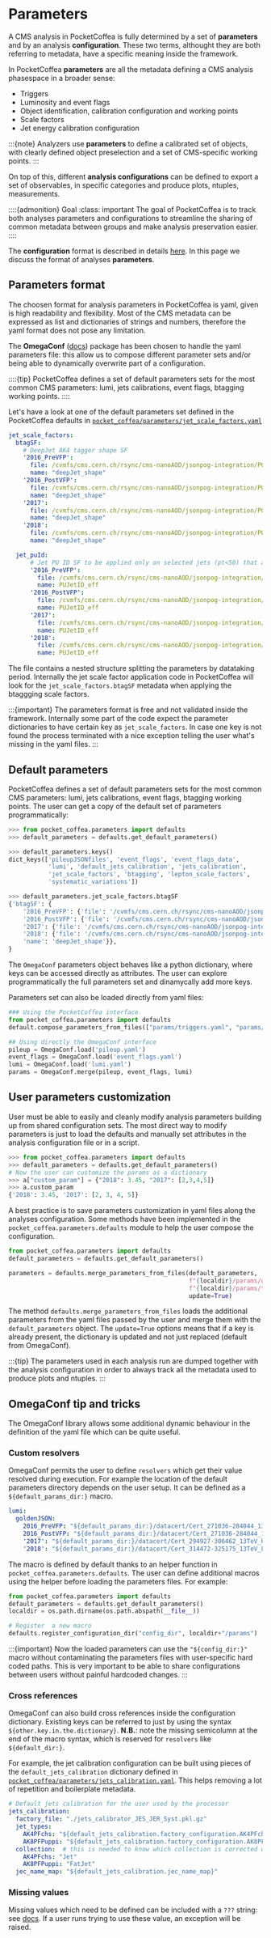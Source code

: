 # Parameters

A CMS analysis in PocketCoffea is fully determined by a set of **parameters** and by an analysis **configuration**. 
These two terms, althought they are both referring to metadata,  have a specific meaning inside the framework.

In PocketCoffea **parameters** are all the metadata defining a CMS analysis phasespace in a broader sense:

- Triggers
- Luminosity and event flags
- Object identification, calibration configuration and working points
- Scale factors 
- Jet energy calibration configuration

:::{note}
Analyzers use **parameters** to define a calibrated set of objects, with clearly defined object preselection and a set
of CMS-specific working points. 
:::

On top of this, different **analysis configurations** can be defined to export a set of observables, in specific
categories and produce plots, ntuples, measurements. 

::::{admonition} Goal
:class: important
The goal of PocketCoffea is to track both analyses parameters and configurations to streamline the sharing of common
metadata between groups and make analysis preservation easier.
::::

The **configuration** format is described in details [here](./configuration.md). In this page we discuss the format of
analyses **parameters**. 

## Parameters format
The choosen format for analysis parameters in PocketCoffea is yaml, given is high readability and flexibility. Most of
the CMS metadata can be expressed as list and dictionaries of strings and numbers, therefore the yaml format does not
pose any limitation. 

The **OmegaConf** ([docs](https://omegaconf.readthedocs.io/en/latest/index.html)) package has been chosen to handle the yaml parameters file: this allow us to compose different parameter sets and/or being able to dynamically overwrite part of a configuration.

::::{tip}
PocketCoffea defines a set of default parameters sets for the most common CMS parameters: lumi, jets calibrations, event
flags, btagging working points. 
::::

Let's have a look at one of the default parameters set defined in the PocketCoffea defaults in
[`pocket_coffea/parameters/jet_scale_factors.yaml`](https://github.com/PocketCoffea/PocketCoffea/blob/main/pocket_coffea/parameters/jet_scale_factors.yaml)

```yaml
jet_scale_factors:
  btagSF:
    # DeepJet AK4 tagger shape SF
    '2016_PreVFP':
      file: /cvmfs/cms.cern.ch/rsync/cms-nanoAOD/jsonpog-integration/POG/BTV/2016preVFP_UL/btagging.json.gz
      name: "deepJet_shape"
    '2016_PostVFP':
      file: /cvmfs/cms.cern.ch/rsync/cms-nanoAOD/jsonpog-integration/POG/BTV/2016postVFP_UL/btagging.json.gz
      name: "deepJet_shape"
    '2017':
      file: /cvmfs/cms.cern.ch/rsync/cms-nanoAOD/jsonpog-integration/POG/BTV/2017_UL/btagging.json.gz
      name: "deepJet_shape"
    '2018':
      file: /cvmfs/cms.cern.ch/rsync/cms-nanoAOD/jsonpog-integration/POG/BTV/2018_UL/btagging.json.gz
      name: "deepJet_shape"

  jet_puId:
      # Jet PU ID SF to be applied only on selected jets (pt<50) that are matched to GenJets
      '2016_PreVFP':
        file: /cvmfs/cms.cern.ch/rsync/cms-nanoAOD/jsonpog-integration/POG/JME/2016preVFP_UL/jmar.json.gz
        name: PUJetID_eff
      '2016_PostVFP':
        file: /cvmfs/cms.cern.ch/rsync/cms-nanoAOD/jsonpog-integration/POG/JME/2016postVFP_UL/jmar.json.gz
        name: PUJetID_eff
      '2017':
        file: /cvmfs/cms.cern.ch/rsync/cms-nanoAOD/jsonpog-integration/POG/JME/2017_UL/jmar.json.gz
        name: PUJetID_eff
      '2018':
        file: /cvmfs/cms.cern.ch/rsync/cms-nanoAOD/jsonpog-integration/POG/JME/2018_UL/jmar.json.gz
        name: PUJetID_eff

```

The file contains a nested structure splitting the parameters by datataking period. Internally the jet scale factor application
code in PocketCoffea will look for the `jet_scale_factors.btagSF` metadata when applying the btaggging scale factors. 

:::{important}
The parameters format is free and not validated inside the framework. Internally some part of the code expect the
parameter dictionaries to have certain key as `jet_scale_factors`. In case one key is not found the process terminated
with a nice exception telling the user what's missing in the yaml files. 
:::



## Default parameters
PocketCoffea defines a set of default parameters sets for the most common CMS parameters: lumi, jets calibrations, event
flags, btagging working points. The user can get a copy of the default set of parameters programmatically: 

```python
>>> from pocket_coffea.parameters import defaults
>>> default_parameters = defaults.get_default_parameters()

>>> default_parameters.keys()
dict_keys(['pileupJSONfiles', 'event_flags', 'event_flags_data',
           'lumi', 'default_jets_calibration', 'jets_calibration', 
           'jet_scale_factors', 'btagging', 'lepton_scale_factors',
           'systematic_variations'])

>>> default_parameters.jet_scale_factors.btagSF
{'btagSF': {
    '2016_PreVFP': {'file': '/cvmfs/cms.cern.ch/rsync/cms-nanoAOD/jsonpog-integration/POG/BTV/2016preVFP_UL/btagging.json.gz', 'name': 'deepJet_shape'},
    '2016_PostVFP': {'file': '/cvmfs/cms.cern.ch/rsync/cms-nanoAOD/jsonpog-integration/POG/BTV/2016postVFP_UL/btagging.json.gz', 'name': 'deepJet_shape'}, 
    '2017': {'file': '/cvmfs/cms.cern.ch/rsync/cms-nanoAOD/jsonpog-integration/POG/BTV/2017_UL/btagging.json.gz', 'name': 'deepJet_shape'}, 
    '2018': {'file': '/cvmfs/cms.cern.ch/rsync/cms-nanoAOD/jsonpog-integration/POG/BTV/2018_UL/btagging.json.gz',
    'name': 'deepJet_shape'}},
}

```

The `OmegaConf` parameters object behaves like a python dictionary, where keys can be accessed directly as attributes. 
The user can explore programmatically the full parameters set and dinamycally add more keys. 

Parameters set can also be loaded directly from yaml files:

```python
### Using the PocketCoffea interface
from pocket_coffea.parameters import defaults
default.compose_parameters_from_files(["params/triggers.yaml", "params/leptons.yaml"])

## Using directly the OmegaConf interface
pileup = OmegaConf.load('pileup.yaml')
event_flags = OmegaConf.load('event_flags.yaml')
lumi = OmegaConf.load('lumi.yaml')
params = OmegaConf.merge(pileup, event_flags, lumi)
```

## User parameters customization

User must be able to easily and cleanly modify analysis parameters building up from shared configuration sets. 
The most direct way to modify parameters is just to load the defaults and manually set attributes in the analysis
configuration file or in a script. 

```python
>>> from pocket_coffea.parameters import defaults
>>> default_parameters = defaults.get_default_parameters()
# Now the user can customize the params as a dictionary
>>> a["custom_param"] = {"2018": 3.45, "2017": [2,3,4,5]}
>>> a.custom_param
{'2018': 3.45, '2017': [2, 3, 4, 5]}
```

A best practice is to save parameters customization in yaml files along the analyses configuration. 
Some methods have been implemented in the `pocket_coffea.parameters.defaults` module to help the user compose the
configuration. 

```python
from pocket_coffea.parameters import defaults
default_parameters = defaults.get_default_parameters()

parameters = defaults.merge_parameters_from_files(default_parameters,
                                                  f"{localdir}/params/object_preselection.yaml",
                                                  f"{localdir}/params/triggers.yaml",
                                                  update=True)
```

The method `defaults.merge_parameters_from_files` loads the additional parameters from the yaml files passed by the user
and merge them with the `default_parameters` object. The `update=True` options means that if a key is already present,
the dictionary is updated and not just replaced (default from OmegaConf).


:::{tip}
The parameters used in each analysis run are dumped together with the analysis configuration in order to always track
all the metadata used to produce plots and ntuples.
:::

## OmegaConf tip and tricks

The OmegaConf library allows some additional dynamic behaviour in the definition of the yaml file which can be quite
useful. 

### Custom resolvers

OmegaConf permits the user to define `resolvers` which get their value resolved during execution. 
For example the location of the default parameters directory depends on the user setup. It can be defined as a 
`${default_params_dir:}` macro.

```yaml
lumi: 
  goldenJSON:
    2016_PreVFP: "${default_params_dir:}/datacert/Cert_271036-284044_13TeV_Legacy2016_Collisions16_JSON.txt"
    2016_PostVFP: "${default_params_dir:}/datacert/Cert_271036-284044_13TeV_Legacy2016_Collisions16_JSON.txt"
    '2017': "${default_params_dir:}/datacert/Cert_294927-306462_13TeV_UL2017_Collisions17_GoldenJSON.txt"
    '2018': "${default_params_dir:}/datacert/Cert_314472-325175_13TeV_Legacy2018_Collisions18_JSON.txt"


```

The macro is defined by default thanks to an helper function in `pocket_coffea.parameters.defaults`.
The user can define additional macros using the helper before loading the parameters files. For example: 

```python
from pocket_coffea.parameters import defaults
default_parameters = defaults.get_default_parameters()
localdir = os.path.dirname(os.path.abspath(__file__))

# Register  a new macro
defaults.register_configuration_dir("config_dir", localdir+"/params")
```

:::{important}
Now the loaded parameters can use the `"${config_dir:}"` macro without contaminating the parameters files with
user-specific hard coded paths. This is very important to be able to share configurations between users without painful
hardcoded changes.
:::

### Cross references

OmegaConf can also build cross references inside the configuration dictionary. 
Existing keys can be referred to just by using the syntax `${other.key.in.the.dictionary}`. **N.B.**: note the missing
semicolumn at the end of the macro syntax, which is reserved for `resolvers` like `${default_dir:}`.

For example, the jet calibration configuration can be built using pieces of the `default_jets_calibration` dictionary 
defined in
[`pocket_coffea/parameters/jets_calibration.yaml`](https://github.com/PocketCoffea/PocketCoffea/blob/main/pocket_coffea/parameters/jets_calibration.yaml). This
helps removing a lot of repetition and boilerplate metadata.

```yaml
# Default jets calibration for the user used by the processor
jets_calibration:
  factory_file: "./jets_calibrator_JES_JER_Syst.pkl.gz"
  jet_types:
    AK4PFchs: "${default_jets_calibration.factory_configuration.AK4PFchs.JES_JER_Syst}" 
    AK8PFPuppi: "${default_jets_calibration.factory_configuration.AK8PFPuppi.JES_JER_Syst}"
  collection:  # this is needed to know which collection is corrected with which jet factory
    AK4PFchs: "Jet"
    AK8PFPuppi: "FatJet"
  jec_name_map: "${default_jets_calibration.jec_name_map}"

```


### Missing values
Missing values which need to be defined can be included with a `???` string: see
[docs](https://omegaconf.readthedocs.io/en/latest/usage.html#id20). If a user runs trying to use these value, an
exception will be raised. 
